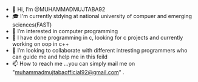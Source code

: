 - 👋 Hi, I’m @MUHAMMADMUJTABA92
- 🎓 I'm currently stdying at national university of compuer and emerging sciences(FAST)
- 👀 I’m interested in computer programming 
- 🌱 I have done programming in c, looking for c projects and currently working on oop in c++
- 💞️ I’m looking to collaborate with different intresting programmers who can guide me and help me in this feild
- 📫 How to reach me ...you can simply mail me on "muhammadmujtabaofficial92@gmail.com" .


<!---
MUHAMMADMUJTABA92/MUHAMMADMUJTABA92 is a ✨ special ✨ repository because its `README.md` (this file) appears on your GitHub profile.
You can click the Preview link to take a look at your changes.
--->
